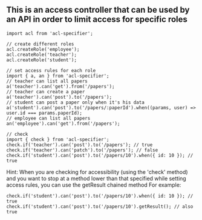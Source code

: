 ## This is an access controller that can be used by an API in order to limit access for specific roles

```
import acl from 'acl-specifier';

// create different roles
acl.createRole('employee');
acl.createRole('teacher');
acl.createRole('student');

// set access rules for each role
import { a, an } from 'acl-specifier';
// teacher can list all papers
a('teacher').can('get').from('/papers');
// teacher can create a paper
a('teacher').can('post').to('/papers');
// student can post a paper only when it's his data
a('student').can('post').to('/papers/:paperId').when((params, user) =>
user.id === params.paperId);
// employee can list all papers
an('employee').can('get').from('/papers');

// check
import { check } from 'acl-specifier';
check.if('teacher').can('post').to('/papers'); // true
check.if('teacher').can('patch').to('/papers'); // false
check.if('student').can('post').to('/papers/10').when({ id: 10 }); // true

```

Hint: When you are checking for accessibility (using the 'check' method) and you want to stop at a method lower than that specified while setting access rules, you can use the getResult chained method
For example:

```
check.if('student').can('post').to('/papers/10').when({ id: 10 }); // true
check.if('student').can('post').to('/papers/10').getResult(); // also true
```
